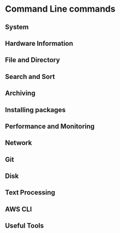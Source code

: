 # Command Line commands

## System

## Hardware Information

## File and Directory

## Search and Sort

## Archiving

## Installing packages

## Performance and Monitoring

## Network

## Git

## Disk

## Text Processing

## AWS CLI

## Useful Tools


